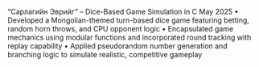 “Сарлагийн Эврийг” – Dice-Based Game Simulation in C May 2025
•	Developed a Mongolian-themed turn-based dice game featuring betting, random horn throws, and CPU opponent logic
•	Encapsulated game mechanics using modular functions and incorporated round tracking with replay capability
•	Applied pseudorandom number generation and branching logic to simulate realistic, competitive gameplay
